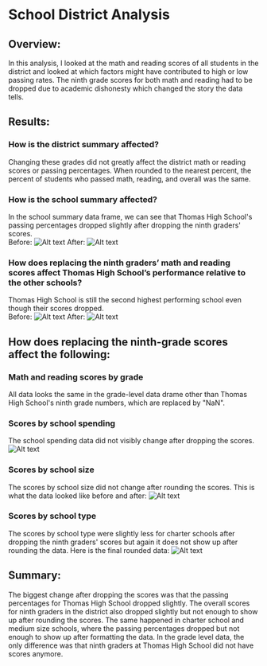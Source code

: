 # School District Analysis

## Overview:
In this analysis, I looked at the math and reading scores of all students in the district and looked at which factors might have contributed to high or low passing rates. The ninth grade scores for both math and reading had to be dropped due to academic dishonesty which changed the story the data tells.

## Results:

### How is the district summary affected?
Changing these grades did not greatly affect the district math or reading scores or passing percentages. When rounded to the nearest percent, the percent of students who passed math, reading, and overall was the same.

### How is the school summary affected?
In the school summary data frame, we can see that Thomas High School's passing percentages dropped slightly after dropping the ninth graders' scores. <br>
Before: ![Alt text](https://i.imgur.com/Xiawnfq.png "Screenshot_2")
After: ![Alt text](https://i.imgur.com/bowI0uw.png"Screenshot_1")

### How does replacing the ninth graders’ math and reading scores affect Thomas High School’s performance relative to the other schools?
Thomas High School is still the second highest performing school even though their scores dropped.<br>
Before: ![Alt text](https://i.imgur.com/ZcP26Rb.png "Screenshot_3")
After: ![Alt text](https://i.imgur.com/UXLPYVq.png "Screenshot_4")

## How does replacing the ninth-grade scores affect the following:
### Math and reading scores by grade
All data looks the same in the grade-level data drame other than Thomas High School's ninth grade numbers, which are replaced by "NaN".

### Scores by school spending
The school spending data did not visibly change after dropping the scores.
![Alt text](https://i.imgur.com/IzMnRHw.png "Screenshot_5")

### Scores by school size
The scores by school size did not change after rounding the scores. This is what the data looked like before and after:
![Alt text](https://i.imgur.com/7hborps.png "Screenshot_6")

### Scores by school type
The scores by school type were slightly less for charter schools after dropping the ninth graders' scores but again it does not show up after rounding the data. Here is the final rounded data:
![Alt text](https://i.imgur.com/yRuEau1.png "Screenshot_7")

## Summary: 
The biggest change after dropping the scores was that the passing percentages for Thomas High School dropped slightly. The overall scores for ninth graders in the district also dropped slightly but not enough to show up after rounding the scores. The same happened in charter school and medium size schools, where the passing percentages dropped but not enough to show up after formatting the data. In the grade level data, the only difference was that ninth graders at Thomas High School did not have scores anymore.
